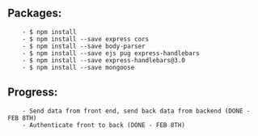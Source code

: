 ## Packages:

        - $ npm install
        - $ npm install --save express cors
        - $ npm install --save body-parser
        - $ npm install --save ejs pug express-handlebars
        - $ npm install --save express-handlebars@3.0
        - $ npm install --save mongoose

## Progress:

        - Send data from front end, send back data from backend (DONE - FEB 8TH)
        - Authenticate front to back (DONE - FEB 8TH)
